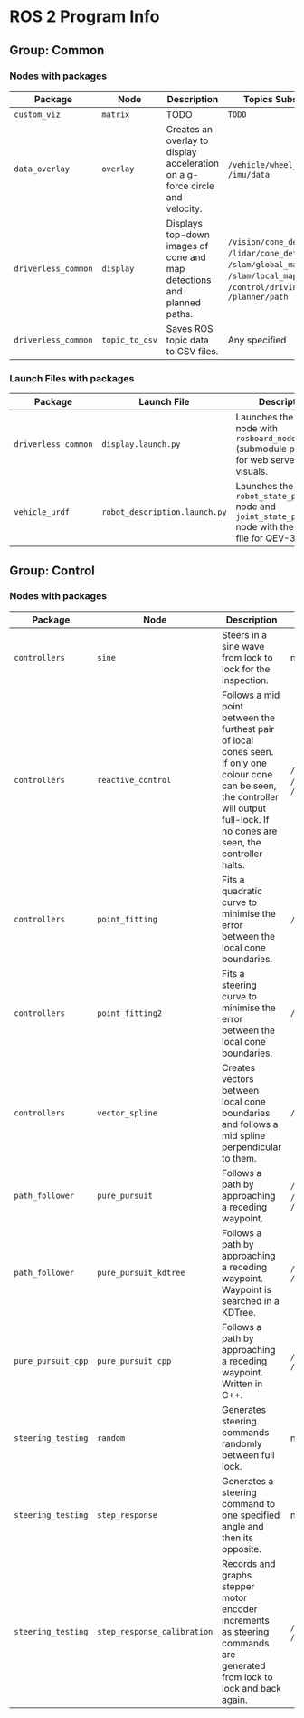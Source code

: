 # ROS 2 Program Info

## Group: Common 

### Nodes with packages

| Package | Node | Description | Topics Subscribed | Topics Published |
| --- | --- | --- | --- | --- |
| `custom_viz` | `matrix` | TODO | `TODO` | `TODO` |
| `data_overlay` | `overlay` | Creates an overlay to display acceleration on a g-force circle and velocity. | `/vehicle/wheel_speed`, `/imu/data` | `/debug_imgs/data_overlay` |
| `driverless_common` | `display` | Displays top-down images of cone and map detections and planned paths. | `/vision/cone_detection`,   `/lidar/cone_detection`, `/slam/global_map`, `/slam/local_map`, `/control/driving_command`, `/planner/path` | `/debug_imgs/vision_det_img`, `/debug_imgs/lidar_det_img`, `/debug_imgs/slam_image`, `/debug_imgs/local_image`, `/markers/path_line` |
| `driverless_common` | `topic_to_csv` | Saves ROS topic data to CSV files. | Any specified | n/a |

### Launch Files with packages

| Package | Launch File | Description |
| --- | --- | --- |
| `driverless_common` | `display.launch.py` | Launches the `display` node with `rosboard_node` (submodule package) for web server and visuals. |
| `vehicle_urdf` | `robot_description.launch.py` | Launches the `robot_state_publisher` node and `joint_state_publisher` node with the URDF file for QEV-3D. |

## Group: Control

### Nodes with packages

| Package | Node | Description | Topics Subscribed | Topics Published |
| --- | --- | --- | --- | --- |
| `controllers` | `sine` | Steers in a sine wave from lock to lock for the inspection. | n/a | `/control/driving_command`, `/control/accel_command` |
| `controllers` | `reactive_control` | Follows a mid point between the furthest pair of local cones seen. If only one colour cone can be seen, the controller will output full-lock. If no cones are seen, the controller halts. | `/system/as_status`, `/lidar/cone_detection`, `/slam/local_map` | `/control/driving_command` |
| `controllers` | `point_fitting` | Fits a quadratic curve to minimise the error between the local cone boundaries. | `/slam/local_map`,  | `/control/driving_command`, `/debug_imgs/control_img` |
| `controllers` | `point_fitting2` | Fits a steering curve to minimise the error between the local cone boundaries. | `/lidar/cone_detection` | `/control/driving_command`, `/debug_imgs/control_img` |
| `controllers` | `vector_spline` | Creates vectors between local cone boundaries and follows a mid spline perpendicular to them. | `/slam/local_map` | `/control/driving_command` |
| `path_follower` | `pure_pursuit` | Follows a path by approaching a receding waypoint. | `/system/as_status`, `/planner/path`, `/slam/car_pose` | `/control/driving_command`, `debug_imgs/pursuit_img` |
| `path_follower` | `pure_pursuit_kdtree` | Follows a path by approaching a receding waypoint. Waypoint is searched in a KDTree. | `/planner/path`, `/slam/car_pose` | `/control/driving_command`, `debug_imgs/pursuit_img` | 
| `pure_pursuit_cpp` | `pure_pursuit_cpp` | Follows a path by approaching a receding waypoint. Written in C++. | `/planner/path`, `/slam/car_pose` | `/control/driving_command` | 
| `steering_testing` | `random` | Generates steering commands randomly between full lock. | n/a | `/control/driving_command` |
| `steering_testing` | `step_response` | Generates a steering command to one specified angle and then its opposite. | n/a | `/control/driving_command` |
| `steering_testing` | `step_response_calibration` | Records and graphs stepper motor encoder increments as steering commands are generated from lock to lock and back again. | `/vehicle/steering_reading`, `/vehicle/encoder_reading` | `/control/driving_command`, `/debug_imgs/model_calibration_image` |